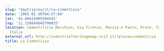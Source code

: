 ```yaml
---
slug: "daytrip/eu/it/la-cimentizia"
date: '2001-01-30T04:37:00'
lat: '43.86624909304545'
lng: '11.130844645790035'
location: Cementificio Marchino, Via Firenze, Marzia e Paolo, Prato, Toscana, 59100,
  Italia
external_url: http://industrialheritagemap.sc17.it/?places=cementizia
title: La Cimentizia
---
```



